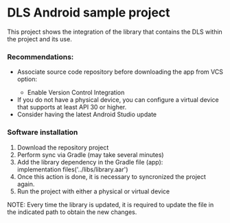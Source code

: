 <h1>DLS Android sample project</h1>

This project shows the integration of the library that contains the DLS within the project and its use.

<h3>Recommendations:</h3>
<ul>
<li>Associate source code repository before downloading the app from VCS option:</li>
<ul>
<li>Enable Version Control Integration</li>
</ul>
<li>If you do not have a physical device, you can configure a virtual device that supports at least API 30 or higher.</li>

<li>Consider having the latest Android Studio update</li>
</ul>

<h3>Software installation</h3>
<ol>
<li>Download the repository project</li>
<li>Perform sync via Gradle (may take several minutes)</li>
<li>Add the library dependency in the Gradle file (app):</li>
              implementation files('../libs/library.aar')
<li>Once this action is done, it is necessary to syncronized the project again.</li>
<li>Run the project with either a physical or virtual device</li>
</ol>

NOTE: Every time the library is updated, it is required to update the file in the indicated path to obtain the new changes.
